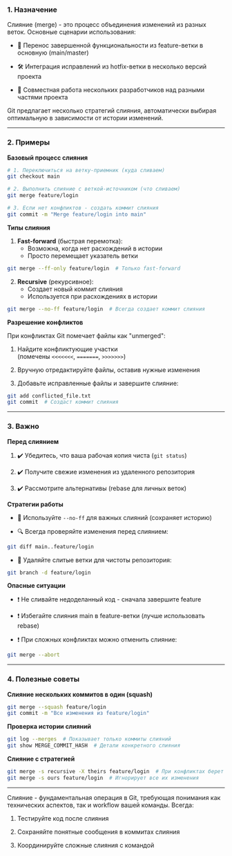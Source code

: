 ### 1. Назначение

Слияние (merge) - это процесс объединения изменений из разных веток. Основные сценарии использования:

- 🔄 Перенос завершенной функциональности из feature-ветки в основную (main/master)

- 🛠️ Интеграция исправлений из hotfix-ветки в несколько версий проекта

- 🤝 Совместная работа нескольких разработчиков над разными частями проекта

Git предлагает несколько стратегий слияния, автоматически выбирая оптимальную в зависимости от истории изменений.

___
### 2. Примеры

**Базовый процесс слияния**
```bash
# 1. Переключиться на ветку-приемник (куда сливаем)
git checkout main

# 2. Выполнить слияние с веткой-источником (что сливаем)
git merge feature/login

# 3. Если нет конфликтов - создать коммит слияния
git commit -m "Merge feature/login into main"
```

**Типы слияния**

1. **Fast-forward** (быстрая перемотка):
	- Возможна, когда нет расхождений в истории
	- Просто перемещает указатель ветки
 ``` bash
 git merge --ff-only feature/login  # Только fast-forward
```

2. **Recursive** (рекурсивное):
    - Создает новый коммит слияния
    - Используется при расхождениях в истории
``` bash
git merge --no-ff feature/login  # Всегда создает коммит слияния
```

**Разрешение конфликтов**

При конфликтах Git помечает файлы как "unmerged":

1. Найдите конфликтующие участки (помечены `<<<<<<<`, `=======`, `>>>>>>>`)

2. Вручную отредактируйте файлы, оставив нужные изменения

3. Добавьте исправленные файлы и завершите слияние:
 ``` bash
 git add conflicted_file.txt
 git commit  # Создаст коммит слияния
```
___
### 3. Важно

**Перед слиянием**

1. ✔️ Убедитесь, что ваша рабочая копия чиста (`git status`)

2. ✔️ Получите свежие изменения из удаленного репозитория

3. ✔️ Рассмотрите альтернативы (rebase для личных веток)


**Стратегии работы**

- 📌 Используйте `--no-ff` для важных слияний (сохраняет историю)

- 🔍 Всегда проверяйте изменения перед слиянием:
```bash
git diff main..feature/login
```
- 🧹 Удаляйте слитые ветки для чистоты репозитория:
```bash
git branch -d feature/login
```

**Опасные ситуации**

- ❗ Не сливайте недоделанный код - сначала завершите feature

- ❗ Избегайте слияния main в feature-ветки (лучше использовать rebase)

- ❗ При сложных конфликтах можно отменить слияние:
```bash
git merge --abort
```
___
### 4. Полезные советы

**Слияние нескольких коммитов в один (squash)**
```bash
git merge --squash feature/login
git commit -m "Все изменения из feature/login"
```

**Проверка истории слияний**
```bash
git log --merges  # Показывает только коммиты слияний
git show MERGE_COMMIT_HASH  # Детали конкретного слияния
```

**Слияние с стратегией**
```bash
git merge -s recursive -X theirs feature/login  # При конфликтах берет их версию
git merge -s ours feature/login  # Игнорирует все их изменения
```

___

Слияние - фундаментальная операция в Git, требующая понимания как технических аспектов, так и workflow вашей команды. Всегда:

1. Тестируйте код после слияния

2. Сохраняйте понятные сообщения в коммитах слияния

3. Координируйте сложные слияния с командой